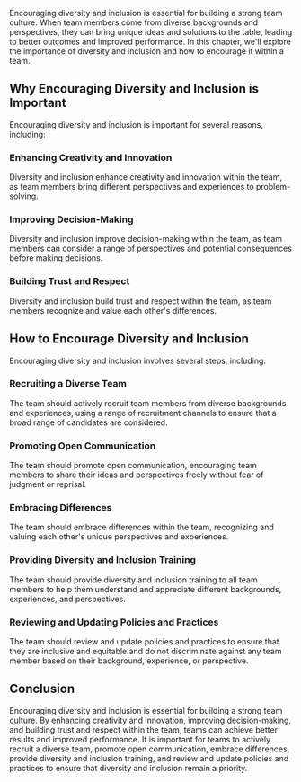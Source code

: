 

Encouraging diversity and inclusion is essential for building a strong team culture. When team members come from diverse backgrounds and perspectives, they can bring unique ideas and solutions to the table, leading to better outcomes and improved performance. In this chapter, we'll explore the importance of diversity and inclusion and how to encourage it within a team.

## Why Encouraging Diversity and Inclusion is Important

Encouraging diversity and inclusion is important for several reasons, including:

### Enhancing Creativity and Innovation

Diversity and inclusion enhance creativity and innovation within the team, as team members bring different perspectives and experiences to problem-solving.

### Improving Decision-Making

Diversity and inclusion improve decision-making within the team, as team members can consider a range of perspectives and potential consequences before making decisions.

### Building Trust and Respect

Diversity and inclusion build trust and respect within the team, as team members recognize and value each other's differences.

## How to Encourage Diversity and Inclusion

Encouraging diversity and inclusion involves several steps, including:

### Recruiting a Diverse Team

The team should actively recruit team members from diverse backgrounds and experiences, using a range of recruitment channels to ensure that a broad range of candidates are considered.

### Promoting Open Communication

The team should promote open communication, encouraging team members to share their ideas and perspectives freely without fear of judgment or reprisal.

### Embracing Differences

The team should embrace differences within the team, recognizing and valuing each other's unique perspectives and experiences.

### Providing Diversity and Inclusion Training

The team should provide diversity and inclusion training to all team members to help them understand and appreciate different backgrounds, experiences, and perspectives.

### Reviewing and Updating Policies and Practices

The team should review and update policies and practices to ensure that they are inclusive and equitable and do not discriminate against any team member based on their background, experience, or perspective.

## Conclusion

Encouraging diversity and inclusion is essential for building a strong team culture. By enhancing creativity and innovation, improving decision-making, and building trust and respect within the team, teams can achieve better results and improved performance. It is important for teams to actively recruit a diverse team, promote open communication, embrace differences, provide diversity and inclusion training, and review and update policies and practices to ensure that diversity and inclusion remain a priority.
